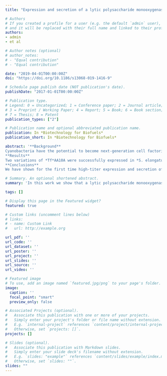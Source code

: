 ```yaml
---
title: "Expression and secretion of a lytic polysaccharide monooxygenase by a fast-growing cyanobacterium"

# Authors
# If you created a profile for a user (e.g. the default `admin` user), write the username (folder name) here 
# and it will be replaced with their full name and linked to their profile.
authors:
- admin
- et al

# Author notes (optional)
# author_notes:
# - "Equal contribution"
# - "Equal contribution"

date: "2019-04-01T00:00:00Z"
doi: "https://doi.org/10.1186/s13068-019-1416-9"

# Schedule page publish date (NOT publication's date).
publishDate: "2017-01-01T00:00:00Z"

# Publication type.
# Legend: 0 = Uncategorized; 1 = Conference paper; 2 = Journal article;
# 3 = Preprint / Working Paper; 4 = Report; 5 = Book; 6 = Book section;
# 7 = Thesis; 8 = Patent
publication_types: ["2"]

# Publication name and optional abbreviated publication name.
publication: In *Biotechnology for Biofuels*
publication_short: In *Biotechnology for Biofuels*

abstract: '**Background**
Cyanobacteria have the potential to become next-generation cell factories due to their ability to use CO2, light and inorganic nutrients to produce a range of biomolecules of commercial interest. Synechococcus elongatus UTEX 2973, in particular, is a fast-growing, genetically tractable, cyanobacterium that has garnered attention as a potential biotechnological chassis. To establish this unique strain as a host for heterologous protein production, we aimed to demonstrate expression and secretion of the industrially relevant *Tf*AA10A, a lytic polysaccharide monooxygenase from the Gram-positive bacterium Thermobifida fusca.
**Results**
Two variations of *Tf*AA10A were successfully expressed in *S. elongatus* UTEX 2973: One containing the native N-terminal, Sec-targeted, signal peptide and a second with a Tat-targeted signal peptide from the *Escherichia coli* trimethylamine-N-oxide reductase (TorA). Although the TorA signal peptide correctly targeted the protein to the plasma membrane, the majority of the TorA-*Tf*AA10A was found unprocessed in the plasma membrane with a small fraction of the mature protein ultimately translocated to the periplasm. The native Sec signal peptide allowed for efficient secretion of *Tf*AA10A into the medium with virtually no protein being found in the cytosol, plasma membrane or periplasm. *Tf*AA10A was demonstrated to be correctly cleaved and active on the model substrate phosphoric acid swollen cellulose. Additionally, expression and secretion only had a minor impact on cell growth. The secretion yield was estimated at 779 ± 40 µg L<sup>-1</sup> based on densitometric analysis. To our knowledge, this is the highest secretion yield ever registered in cyanobacteria.
**Conclusions**
We have shown for the first time high-titer expression and secretion of an industrially relevant and catalytically active enzyme in *S. elongatus* UTEX 2973. This proof-of-concept study will be valuable for the development of novel and sustainable applications in the fields of bioremediation and biocatalysis.'

# Summary. An optional shortened abstract.
summary: 'In this work we show that a lytic polysaccharide monooxygenase can be fully secreted to the medium by *S. elongatus* UTEX 2973'

tags: []

# Display this page in the Featured widget?
featured: true

# Custom links (uncomment lines below)
# links:
# - name: Custom Link
#   url: http://example.org

url_pdf: ''
url_code: ''
url_dataset: ''
url_poster: ''
url_project: ''
url_slides: ''
url_source: ''
url_video: ''

# Featured image
# To use, add an image named `featured.jpg/png` to your page's folder. 
image:
  caption: ''
  focal_point: "smart"
  preview_only: false

# Associated Projects (optional).
#   Associate this publication with one or more of your projects.
#   Simply enter your project's folder or file name without extension.
#   E.g. `internal-project` references `content/project/internal-project/index.md`.
#   Otherwise, set `projects: []`.
projects: []

# Slides (optional).
#   Associate this publication with Markdown slides.
#   Simply enter your slide deck's filename without extension.
#   E.g. `slides: "example"` references `content/slides/example/index.md`.
#   Otherwise, set `slides: ""`.
slides: ""
---
```

